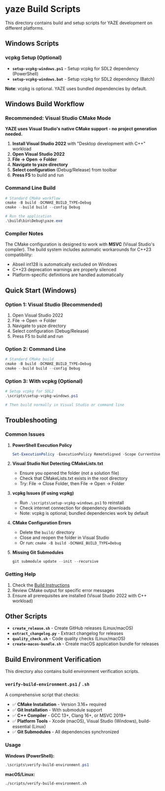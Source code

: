 # yaze Build Scripts

This directory contains build and setup scripts for YAZE development on different platforms.

## Windows Scripts

### vcpkg Setup (Optional)
- **`setup-vcpkg-windows.ps1`** - Setup vcpkg for SDL2 dependency (PowerShell)
- **`setup-vcpkg-windows.bat`** - Setup vcpkg for SDL2 dependency (Batch)

**Note**: vcpkg is optional. YAZE uses bundled dependencies by default.

## Windows Build Workflow

### Recommended: Visual Studio CMake Mode

**YAZE uses Visual Studio's native CMake support - no project generation needed.**

1. **Install Visual Studio 2022** with "Desktop development with C++" workload
2. **Open Visual Studio 2022**
3. **File → Open → Folder**
4. **Navigate to yaze directory**
5. **Select configuration** (Debug/Release) from toolbar
6. **Press F5** to build and run

### Command Line Build

```powershell
# Standard CMake workflow
cmake -B build -DCMAKE_BUILD_TYPE=Debug
cmake --build build --config Debug

# Run the application
.\build\bin\Debug\yaze.exe
```

### Compiler Notes

The CMake configuration is designed to work with **MSVC** (Visual Studio's compiler). The build system includes automatic workarounds for C++23 compatibility:
- Abseil int128 is automatically excluded on Windows
- C++23 deprecation warnings are properly silenced
- Platform-specific definitions are handled automatically

## Quick Start (Windows)

### Option 1: Visual Studio (Recommended)
1. Open Visual Studio 2022
2. File → Open → Folder
3. Navigate to yaze directory
4. Select configuration (Debug/Release)
5. Press F5 to build and run

### Option 2: Command Line
```powershell
# Standard CMake build
cmake -B build -DCMAKE_BUILD_TYPE=Debug
cmake --build build --config Debug
```

### Option 3: With vcpkg (Optional)
```powershell
# Setup vcpkg for SDL2
.\scripts\setup-vcpkg-windows.ps1

# Then build normally in Visual Studio or command line
```

## Troubleshooting

### Common Issues

1. **PowerShell Execution Policy**
   ```powershell
   Set-ExecutionPolicy -ExecutionPolicy RemoteSigned -Scope CurrentUser
   ```

2. **Visual Studio Not Detecting CMakeLists.txt**
   - Ensure you opened the folder (not a solution file)
   - Check that CMakeLists.txt exists in the root directory
   - Try: File → Close Folder, then File → Open → Folder

3. **vcpkg Issues (if using vcpkg)**
   - Run `.\scripts\setup-vcpkg-windows.ps1` to reinstall
   - Check internet connection for dependency downloads
   - Note: vcpkg is optional; bundled dependencies work by default

4. **CMake Configuration Errors**
   - Delete the `build/` directory
   - Close and reopen the folder in Visual Studio
   - Or run: `cmake -B build -DCMAKE_BUILD_TYPE=Debug`

5. **Missing Git Submodules**
   ```powershell
   git submodule update --init --recursive
   ```

### Getting Help

1. Check the [Build Instructions](../docs/02-build-instructions.md)
2. Review CMake output for specific error messages
3. Ensure all prerequisites are installed (Visual Studio 2022 with C++ workload)

## Other Scripts

- **`create_release.sh`** - Create GitHub releases (Linux/macOS)
- **`extract_changelog.py`** - Extract changelog for releases
- **`quality_check.sh`** - Code quality checks (Linux/macOS)
- **`create-macos-bundle.sh`** - Create macOS application bundle for releases

## Build Environment Verification

This directory also contains build environment verification scripts.

### `verify-build-environment.ps1` / `.sh`

A comprehensive script that checks:

- ✅ **CMake Installation** - Version 3.16+ required
- ✅ **Git Installation** - With submodule support
- ✅ **C++ Compiler** - GCC 13+, Clang 16+, or MSVC 2019+
- ✅ **Platform Tools** - Xcode (macOS), Visual Studio (Windows), build-essential (Linux)
- ✅ **Git Submodules** - All dependencies synchronized

### Usage

**Windows (PowerShell):**
```powershell
.\scripts\verify-build-environment.ps1
```

**macOS/Linux:**
```bash
./scripts/verify-build-environment.sh
```
